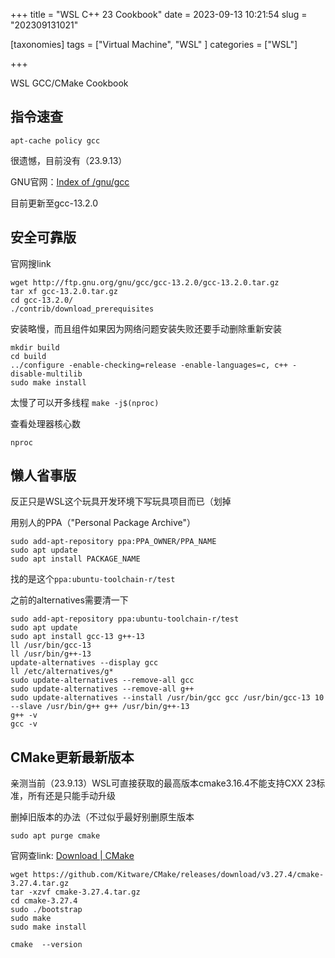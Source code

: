 +++
title = "WSL C++ 23 Cookbook"
date = 2023-09-13 10:21:54
slug = "202309131021"

[taxonomies]
tags = ["Virtual Machine", "WSL" ]
categories = ["WSL"]

+++

<!-- more -->

WSL GCC/CMake Cookbook

## 指令速查

```
apt-cache policy gcc
```

很遗憾，目前没有（23.9.13）

GNU官网：[Index of /gnu/gcc](http://ftp.gnu.org/gnu/gcc/)

目前更新至gcc-13.2.0

## 安全可靠版

官网搜link

```
wget http://ftp.gnu.org/gnu/gcc/gcc-13.2.0/gcc-13.2.0.tar.gz
tar xf gcc-13.2.0.tar.gz
cd gcc-13.2.0/
./contrib/download_prerequisites
```

安装略慢，而且组件如果因为网络问题安装失败还要手动删除重新安装

```
mkdir build 
cd build
../configure -enable-checking=release -enable-languages=c, c++ -disable-multilib
sudo make install
```

太慢了可以开多线程 `make -j$(nproc)`

查看处理器核心数

```
nproc
```



## 懒人省事版

反正只是WSL这个玩具开发环境下写玩具项目而已（划掉

用别人的PPA（"Personal Package Archive"）

```
sudo add-apt-repository ppa:PPA_OWNER/PPA_NAME
sudo apt update
sudo apt install PACKAGE_NAME
```

找的是这个`ppa:ubuntu-toolchain-r/test`

之前的alternatives需要清一下

```
sudo add-apt-repository ppa:ubuntu-toolchain-r/test
sudo apt update
sudo apt install gcc-13 g++-13
ll /usr/bin/gcc-13
ll /usr/bin/g++-13
update-alternatives --display gcc
ll /etc/alternatives/g*
sudo update-alternatives --remove-all gcc
sudo update-alternatives --remove-all g++
sudo update-alternatives --install /usr/bin/gcc gcc /usr/bin/gcc-13 10 --slave /usr/bin/g++ g++ /usr/bin/g++-13
g++ -v
gcc -v
```



## CMake更新最新版本

亲测当前（23.9.13）WSL可直接获取的最高版本cmake3.16.4不能支持CXX 23标准，所有还是只能手动升级

删掉旧版本的办法（不过似乎最好别删原生版本

```
sudo apt purge cmake
```

官网查link: [Download | CMake](https://cmake.org/download/)

```
wget https://github.com/Kitware/CMake/releases/download/v3.27.4/cmake-3.27.4.tar.gz
tar -xzvf cmake-3.27.4.tar.gz
cd cmake-3.27.4
sudo ./bootstrap
sudo make
sudo make install

cmake  --version 
```


